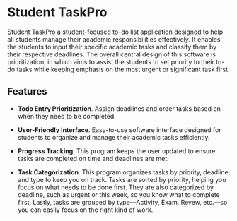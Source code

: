 # Student TaskPro

Student TaskPro a student-focused to-do list application designed 
to help all students manage their academic responsibilities effectively. 
It enables the students to input their specific academic tasks and 
classify them by their respective deadlines. The overall central design 
of this software is prioritization, in which aims to assist the students 
to set priority to their to-do tasks while keeping emphasis on the most 
urgent or significant task first. 

## Features

- **Todo Entry Prioritization**. Assign deadlines and order tasks based 
on when they need to be completed.

- **User-Friendly Interface**. Easy-to-use software interface designed 
for students to organize and manage their academic tasks efficiently.

- **Progress Tracking**. This program keeps the user updated to ensure 
tasks are completed on time and deadlines are met.

- **Task Categorization**. This program organizes tasks by priority, 
deadline, and type to keep you on track. Tasks are sorted by priority, 
helping you focus on what needs to be done first. They are also 
categorized by deadline, such as urgent or this week, so you know what 
to complete first. Lastly, tasks are grouped by type—Activity, Exam, 
Revew, etc.—so you can easily focus on the right kind of work.
